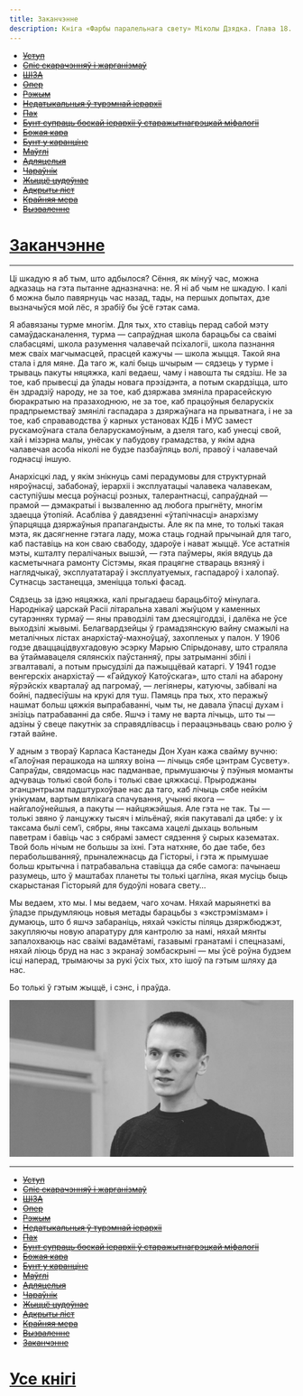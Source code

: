 ```yaml
---
title: Заканчэнне
description: Кніга «Фарбы паралельнага свету» Міколы Дзядка. Глава 18. Заканчэнне
---
```


- ~~[Уступ](./1.md)~~
- ~~[Спіс скарачэнняў і жарганізмаў](./2.md)~~
- ~~[ШІЗА](./3.md)~~
- ~~[Опер](./4.md)~~
- ~~[Рэжым](./5.md)~~
- ~~[Недатыкальныя ў турэмнай іерархіі](./6.md)~~
- ~~[Пах](./7.md)~~
- ~~[Бунт супраць боскай іерархіі ў старажытнагрэцкай міфалогіі](./8.md)~~
- ~~[Божая кара](./9.md)~~
- ~~[Бунт у каранціне](./10.md)~~
- ~~[Маўглі](./11.md)~~
- ~~[Адляцелыя](./12.md)~~
- ~~[Чараўнік](./13.md)~~
- ~~[Жыццё цудоўнае](./14.md)~~
- ~~[Адкрыты ліст](./15.md)~~
- ~~[Крайняя мера](./16.md)~~
- ~~[Вызваленне](./17.md)~~
# [Заканчэнне](./18.md)


---

Ці шкадую я аб тым, што адбылося? Сёння, як мінуў час, можна адказаць на гэта пытанне адназначна: не. Я ні аб чым не шкадую. І калі б можна было павярнуць час назад, тады, на першых допытах, дзе вызначыўся мой лёс, я зрабіў бы ўсё гэтак сама.

Я абавязаны турме многім. Для тых, хто ставіць перад сабой мэту самаўдасканалення, турма — сапраўдная школа барацьбы са сваімі слабасцямі, школа разумення чалавечай псіхалогіі, школа пазнання меж сваіх магчымасцей, прасцей кажучы — школа жыцця. Такой яна стала і для мяне. Да таго ж, калі быць шчырым — сядзець у турме і трываць пакуты няцяжка, калі ведаеш, чаму і навошта ты сядзіш. Не за тое, каб прывесці да ўлады новага прэзідэнта, а потым скардзіцца, што ён здрадзіў народу, не за тое, каб дзяржава змяніла прарасейскую бюракратыю на празаходнюю, не за тое, каб працоўныя беларускіх прадпрыемстваў змянілі гаспадара з дзяржаўнага на прыватнага, і не за тое, каб справаводства ў карных установах КДБ і МУС замест рускамоўнага стала беларускамоўным, а дзеля таго, каб унесці свой, хай і мізэрна малы, унёсак у пабудову грамадства, у якім адна чалавечая асоба ніколі не будзе пазбаўляць волі, правоў і чалавечай годнасці іншую.

Анархісцкі лад, у якім знікнуць самі перадумовы для структурнай няроўнасці, забабонаў, іерархіі і эксплуатацыі чалавека чалавекам, саступіўшы месца роўнасці розных, талерантнасці, сапраўднай — прамой — дэмакратыі і вызваленню ад любога прыгнёту, многім здаецца ўтопіяй. Асабліва ў давядзенні «ўтапічнасці» анархізму ўпарцяцца дзяржаўныя прапагандысты. Але як па мне, то толькі такая мэта, як дасягненне гэтага ладу, можа стаць годнай прычынай для таго, каб паставіць на кон сваю свабоду, здароўе і нават жыццё. Усе астатнія мэты, кшталту пералічаных вышэй, — гэта паўмеры, якія вядуць да касметычнага рамонту Сістэмы, якая працягне ствараць вязняў і наглядчыкаў, эксплуататараў і эксплуатуемых, гаспадароў і халопаў. Сутнасць застанецца, зменіцца толькі фасад.

Сядзець за ідэю няцяжка, калі прыгадаеш барацьбітоў мінулага. Народнікаў царскай Расіі літаральна хавалі жыўцом у каменных сутарэннях турмаў — яны праводзілі там дзесяцігоддзі, і далёка не ўсе выходзілі жывымі. Белагвардзейцы ў грамадзянскую вайну смажылі на металічных лістах анархістаў-махноўцаў, захопленых у палон. У 1906 годзе дваццацідвухгадовую эсэрку Марыю Спірыдонаву, што страляла ва ўтаймавацеля сялянскіх паўстанняў, пры затрыманні збілі і згвалтавалі, а потым прысудзілі да пажыццёвай катаргі. У 1941 годзе венгерскіх анархістаў — «Гайдукоў Катоўскага», што сталі на абарону яўрэйскіх кварталаў ад пагромаў, — легіянеры, катуючы, забівалі на бойні, падвесіўшы на крукі для туш. Памяць пра тых, хто перажыў нашмат больш цяжкія выпрабаванні, чым ты, не давала ўпасці духам і знізіць патрабаванні да сябе. Яшчэ і таму не варта лічыць, што ты — адзіны ў свеце пакутнік за справядлівасць і пераацэньваць сваю ролю ў гэтай вайне.

У адным з твораў Карласа Кастанеды Дон Хуан кажа свайму вучню: «Галоўная перашкода на шляху воіна — лічыць сябе цэнтрам Сусвету». Сапраўды, свядомасць нас падманвае, прымушаючы ў пэўныя моманты адчуваць толькі свой боль і толькі свае цяжкасці. Прыроджаны эганцэнтрызм падштурхоўвае нас да таго, каб лічыць сябе нейкім унікумам, вартым вялікага спачування, учынкі якога — найгалоўнейшыя, а пакуты — найцяжэйшыя. Але гэта не так. Ты — толькі звяно ў ланцужку тысяч і мільёнаў, якія пакутавалі да цябе: у іх таксама былі сем’і, сябры, яны таксама хацелі дыхаць вольным паветрам і бавіць час з сябрамі замест сядзення ў сырых казематах. Твой боль нічым не большы за іхні. Гэта натхняе, бо дае табе, без перабольшванняў, прыналежнасць да Гісторыі, і гэта ж прымушае больш крытычна і патрабавальна ставіцца да сябе самога: пачынаеш разумець, што ў маштабах планеты ты толькі цагліна, якая мусіць быць скарыстаная Гісторыяй для будоўлі новага свету…

Мы ведаем, хто мы. І мы ведаем, чаго хочам. Няхай марыянеткі ва ўладзе прыдумляюць новыя метады барацьбы з «экстрэмізмам» і думаюць, што б яшчэ забараніць, няхай чэкісты піляць дзяржбюджэт, закупляючы новую апаратуру для кантролю за намі, няхай мянты запалохваюць нас сваімі вадамётамі, газавымі гранатамі і спецназамі, няхай ліюць бруд на нас з экранаў зомбаскрыні — мы ўсё роўна будзем ісці наперад, трымаючы за рукі ўсіх тых, хто ішоў па гэтым шляху да нас.


Бо толькі ў гэтым жыццё, і сэнс, і праўда.


![](../img/author.jpg)

---

- ~~[Уступ](./1.md)~~
- ~~[Спіс скарачэнняў і жарганізмаў](./2.md)~~
- ~~[ШІЗА](./3.md)~~
- ~~[Опер](./4.md)~~
- ~~[Рэжым](./5.md)~~
- ~~[Недатыкальныя ў турэмнай іерархіі](./6.md)~~
- ~~[Пах](./7.md)~~
- ~~[Бунт супраць боскай іерархіі ў старажытнагрэцкай міфалогіі](./8.md)~~
- ~~[Божая кара](./9.md)~~
- ~~[Бунт у каранціне](./10.md)~~
- ~~[Маўглі](./11.md)~~
- ~~[Адляцелыя](./12.md)~~
- ~~[Чараўнік](./13.md)~~
- ~~[Жыццё цудоўнае](./14.md)~~
- ~~[Адкрыты ліст](./15.md)~~
- ~~[Крайняя мера](./16.md)~~
- ~~[Вызваленне](./17.md)~~
- ~~[Заканчэнне](./18.md)~~

# [Усе кнігі](../../)
